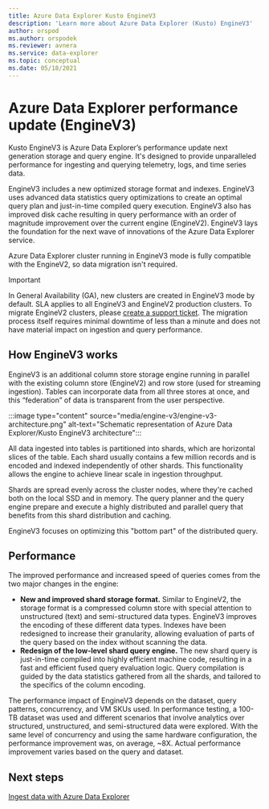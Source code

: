 ```yaml
---
title: Azure Data Explorer Kusto EngineV3
description: 'Learn more about Azure Data Explorer (Kusto) EngineV3'
author: orspod
ms.author: orspodek
ms.reviewer: avnera
ms.service: data-explorer
ms.topic: conceptual
ms.date: 05/18/2021
---
```

# Azure Data Explorer performance update (EngineV3)

Kusto EngineV3 is Azure Data Explorer’s performance update next generation storage and query engine. It's designed to provide unparalleled performance for ingesting and querying telemetry, logs, and time series data.

EngineV3 includes a new optimized storage format and indexes. EngineV3 uses advanced data statistics query optimizations to create an optimal query plan and just-in-time compiled query execution. EngineV3 also has improved disk cache resulting in query performance with an order of magnitude improvement over the current engine (EngineV2). EngineV3 lays the foundation for the next wave of innovations of the Azure Data Explorer service.

Azure Data Explorer cluster running in EngineV3 mode is fully compatible with the EngineV2, so data migration isn't required.

> [!IMPORTANT]
> In General Availability (GA), new clusters are created in EngineV3 mode by default. SLA applies to all EngineV3 and EngineV2 production clusters. To migrate EngineV2 clusters, please [create a support ticket](https://ms.portal.azure.com/#create/Microsoft.Support). The migration process itself requires minimal downtime of less than a minute and does not have material impact on ingestion and query performance.     

## How EngineV3 works

EngineV3 is an additional column store storage engine running in parallel with the existing column store (EngineV2) and row store (used for streaming ingestion). Tables can incorporate data from all three stores at once, and this “federation” of data is transparent from the user perspective.

:::image type="content" source="media/engine-v3/engine-v3-architecture.png" alt-text="Schematic representation of Azure Data Explorer/Kusto EngineV3 architecture":::

All data ingested into tables is partitioned into shards, which are horizontal slices of the table. Each shard usually contains a few million records and is encoded and indexed independently of other shards. This functionality allows the engine to achieve linear scale in ingestion throughput.

Shards are spread evenly across the cluster nodes, where they're cached both on the local SSD and in memory. The query planner and the query engine prepare and execute a highly distributed and parallel query that benefits from this shard distribution and caching.

EngineV3 focuses on optimizing this "bottom part" of the distributed query.
  
## Performance

The improved performance and increased speed of queries comes from the two major changes in the engine:

* **New and improved shard storage format.** Similar to EngineV2, the storage format is a compressed column store with special attention to unstructured (text) and semi-structured data types. EngineV3 improves the encoding of these different data types. Indexes have been redesigned to increase their granularity, allowing evaluation of parts of the query based on the index without scanning the data.
* **Redesign of the low-level shard query engine.** The new shard query is just-in-time compiled into highly efficient machine code, resulting in a fast and efficient fused query evaluation logic. Query compilation is guided by the data statistics gathered from all the shards, and tailored to the specifics of the column encoding.

The performance impact of EngineV3 depends on the dataset, query patterns, concurrency, and VM SKUs used. In performance testing, a 100-TB dataset was used and different scenarios that involve analytics over structured, unstructured, and semi-structured data were explored. With the same level of concurrency and using the same hardware configuration, the performance improvement was, on average, ~8X. Actual performance improvement varies based on the query and dataset.

## Next steps

[Ingest data with Azure Data Explorer](ingest-data-overview.md)
